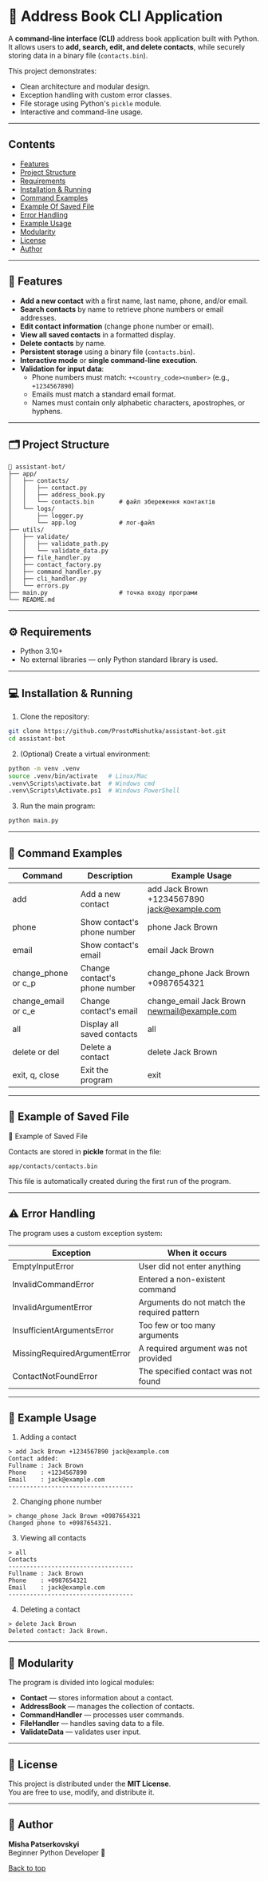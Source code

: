 # 📒 Address Book CLI Application <a name="top"></a>

A **command-line interface (CLI)** address book application built with Python.  
It allows users to **add, search, edit, and delete contacts**, while securely storing data in a binary file (`contacts.bin`).  

This project demonstrates:
- Clean architecture and modular design.
- Exception handling with custom error classes.
- File storage using Python's `pickle` module.
- Interactive and command-line usage.

---

## Contents
- [Features](#features)
- [Project Structure](#project-structure)
- [Requirements](#requirements)
- [Installation & Running](#installation--running)
- [Command Examples](#command-examples)
- [Example Of Saved File](#example-of-saved-file)
- [Error Handling](#error-handling)
- [Example Usage](#example-usage)
- [Modularity](#modularity)
- [License](#license)
- [Author](#author)

---

<h2 id="features">🚀 Features</h2>

- **Add a new contact** with a first name, last name, phone, and/or email.
- **Search contacts** by name to retrieve phone numbers or email addresses.
- **Edit contact information** (change phone number or email).
- **View all saved contacts** in a formatted display.
- **Delete contacts** by name.
- **Persistent storage** using a binary file (`contacts.bin`).
- **Interactive mode** or **single command-line execution**.
- **Validation for input data**:
  - Phone numbers must match: `+<country_code><number>` (e.g., `+1234567890`)
  - Emails must match a standard email format.
  - Names must contain only alphabetic characters, apostrophes, or hyphens.

---

<h2 id="project-structure">🗂️ Project Structure</h2>

```text
📂 assistant-bot/
├── app/
│   ├── contacts/
│   │   ├── contact.py
│   │   ├── address_book.py
│   │   └── contacts.bin       # файл збереження контактів
│   └── logs/
│       ├── logger.py
│       └── app.log            # лог-файл
├── utils/
│   ├── validate/
│   │   ├── validate_path.py
│   │   └── validate_data.py
│   ├── file_handler.py
│   ├── contact_factory.py
│   ├── command_handler.py
│   ├── cli_handler.py
│   └── errors.py
├── main.py                    # точка входу програми
└── README.md
```

---

<h2 id="requirements">⚙️ Requirements</h2>

- Python 3.10+
- No external libraries — only Python standard library is used.

---

<h2 id="installation--running">💻 Installation & Running</h2> 

1. Clone the repository:
```bash
git clone https://github.com/ProstoMishutka/assistant-bot.git
cd assistant-bot
```

2. (Optional) Create a virtual environment:
```bash
python -m venv .venv
source .venv/bin/activate   # Linux/Mac
.venv\Scripts\activate.bat  # Windows cmd
.venv\Scripts\Activate.ps1  # Windows PowerShell
```

3. Run the main program:
```bash
python main.py
```

---

<h2 id="command-examples">📝 Command Examples</h2> 

| Command                | Description                     | Example Usage                               |
|------------------------|---------------------------------|---------------------------------------------|
| add                    | Add a new contact               | add Jack Brown +1234567890 jack@example.com |
| phone                  | Show contact's phone number     | phone Jack Brown                            |
| email                  | Show contact's email            | email Jack Brown                            |
| change_phone or c_p    | Change contact's phone number   | change_phone Jack Brown +0987654321         |
| change_email or c_e    | Change contact's email          | change_email Jack Brown newmail@example.com |
| all                    | Display all saved contacts      | all                                         |
| delete or del          | Delete a contact                | delete Jack Brown                           |
| exit, q, close         | Exit the program                | exit                                        |

---

<h2 id="example-of-saved-file">📂 Example of Saved File</h2> 📂 Example of Saved File

Contacts are stored in **pickle** format in the file:
```text
app/contacts/contacts.bin
```
This file is automatically created during the first run of the program.

---

<h2 id="error-handling">⚠️ Error Handling</h2>

The program uses a custom exception system:

| Exception                      | When it occurs                                    |
|--------------------------------|---------------------------------------------------|
| EmptyInputError                | User did not enter anything                       |
| InvalidCommandError            | Entered a non-existent command                    |
| InvalidArgumentError           | Arguments do not match the required pattern       |
| InsufficientArgumentsError     | Too few or too many arguments                     |
| MissingRequiredArgumentError   | A required argument was not provided              |
| ContactNotFoundError           | The specified contact was not found               |

---

<h2 id="example-usage">🧪 Example Usage</h2>

1. Adding a contact
```text
> add Jack Brown +1234567890 jack@example.com
Contact added:
Fullname : Jack Brown
Phone    : +1234567890
Email    : jack@example.com
-----------------------------------
```

2. Changing phone number
```text
> change_phone Jack Brown +0987654321
Changed phone to +0987654321.
```

3. Viewing all contacts
```text
> all
Contacts
-----------------------------------
Fullname : Jack Brown
Phone    : +0987654321
Email    : jack@example.com
-----------------------------------
```

4. Deleting a contact
```text
> delete Jack Brown
Deleted contact: Jack Brown.
```

---

<h2 id="modularity">🧩 Modularity</h2>

The program is divided into logical modules:

- **Contact** — stores information about a contact.
- **AddressBook** — manages the collection of contacts.
- **CommandHandler** — processes user commands.
- **FileHandler** — handles saving data to a file.
- **ValidateData** — validates user input.

--- 


<h2 id="license">🧾 License</h2>

This project is distributed under the **MIT License**.  
You are free to use, modify, and distribute it.

---

<h2 id="author">🤝 Author</h2>

**Misha Patserkovskyi**  
Beginner Python Developer 🚀

[Back to top](#top)
